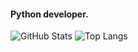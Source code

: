 #### Python developer.

![GitHub Stats](https://github-readme-stats.vercel.app/api?username=LLinoor&show_icons=true&count_private=true&theme=dark)
![Top Langs](https://github-readme-stats.vercel.app/api/top-langs/?username=LLinoor&layout=compact&theme=dark)
